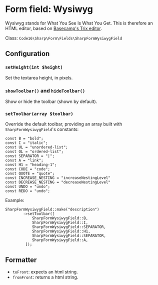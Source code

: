 # Form field: Wysiwyg

Wysiwyg stands for What You See Is What You Get. This is therefore an HTML editor, based on [Basecamp's Trix editor](https://github.com/basecamp/trix).

Class: `Code16\Sharp\Form\Fields\SharpFormWysiwygField`


## Configuration


### `setHeight(int $height)`

Set the textarea height, in pixels.

### `showToolbar()` and `hideToolbar()`

Show or hide the toolbar (shown by default).

### `setToolbar(array $toolbar)`

Override the default toolbar, providing an array built with `SharpFormWysiwygField`'s constants:

    const B = "bold";
    const I = "italic";
    const UL = "unordered-list";
    const OL = "ordered-list";
    const SEPARATOR = "|";
    const A = "link";
    const H1 = "heading-1";
    const CODE = "code";
    const QUOTE = "quote";
    const INCREASE_NESTING = "increaseNestingLevel"
    const DECREASE_NESTING = "decreaseNestingLevel"
    const UNDO = "undo";
    const REDO = "undo";

Example:

    SharpFormWysiwygField::make("description")
            ->setToolbar([
                SharpFormWysiwygField::B, 
                SharpFormWysiwygField::I,
                SharpFormWysiwygField::SEPARATOR,
                SharpFormWysiwygField::H1,
                SharpFormWysiwygField::SEPARATOR,
                SharpFormWysiwygField::A,
             ]);


## Formatter

- `toFront`: expects an html string.
- `fromFront`: returns a html string.
